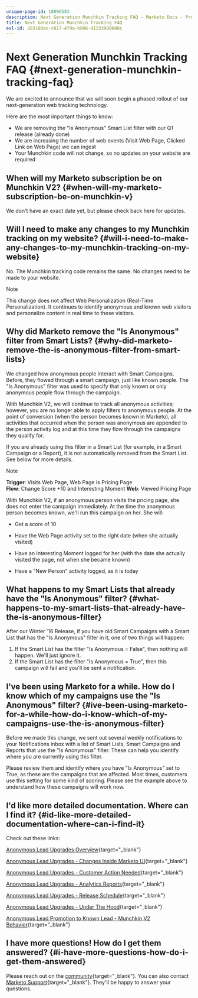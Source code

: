 ```yaml
---
unique-page-id: 10096583
description: Next Generation Munchkin Tracking FAQ - Marketo Docs - Product Documentation
title: Next Generation Munchkin Tracking FAQ
exl-id: 283189ac-c817-479a-b896-91233980608c
---
```

# Next Generation Munchkin Tracking FAQ {#next-generation-munchkin-tracking-faq}

We are excited to announce that we will soon begin a phased rollout of our next-generation web tracking technology.

Here are the most important things to know:

* We are removing the "Is Anonymous" Smart List filter with our Q1 release (already done)
* We are increasing the number of web events (Visit Web Page, Clicked Link on Web Page) we can ingest
* Your Munchkin code will not change, so no updates on your website are required

## When will my Marketo subscription be on Munchkin V2? {#when-will-my-marketo-subscription-be-on-munchkin-v}

We don't have an exact date yet, but please check back here for updates.

## Will I need to make any changes to my Munchkin tracking on my website? {#will-i-need-to-make-any-changes-to-my-munchkin-tracking-on-my-website}

No. The Munchkin tracking code remains the same. No changes need to be made to your website.

>[!NOTE]
>
>This change does not affect Web Personalization (Real-Time Personalization). It continues to identify anonymous and known web visitors and personalize content in real time to these visitors.

## Why did Marketo remove the "Is Anonymous" filter from Smart Lists? {#why-did-marketo-remove-the-is-anonymous-filter-from-smart-lists}

We changed how anonymous people interact with Smart Campaigns. Before, they flowed through a smart campaign, just like known people. The "Is Anonymous" filter was used to specify that only known or only anonymous people flow through the campaign.

With Munchkin V2, we will continue to track all anonymous activities; however, you are no longer able to apply filters to anonymous people. At the point of conversion (when the person becomes known in Marketo), all activities that occurred when the person was anonymous are appended to the person activity log and at this time they flow through the campaigns they qualify for.

If you are already using this filter in a Smart List (for example, in a Smart Campaign or a Report), it is not automatically removed from the Smart List. See below for more details.

>[!NOTE]
>
>**Trigger**: Visits Web Page, Web Page is Pricing Page  
>**Flow**: Change Score +10 and Interesting Moment
>**Web**: Viewed Pricing Page
>
>With Munchkin V2, if an anonymous person visits the pricing page, she does not enter the campaign immediately. At the time the anonymous person becomes known, we'll run this campaign on her. She will:
>
>* Get a score of 10
>
>* Have the Web Page activity set to the right date (when she actually visited)
>
>* Have an Interesting Moment logged for her (with the date she actually visited the page, not when she became known)
>
>* Have a "New Person" activity logged, as it is today

## What happens to my Smart Lists that already have the "Is Anonymous" filter? {#what-happens-to-my-smart-lists-that-already-have-the-is-anonymous-filter}

After our Winter '16 Release, if you have old Smart Campaigns with a Smart List that has the "Is Anonymous" filter in it, one of two things will happen:

1. If the Smart List has the filter "Is Anonymous = False", then nothing will happen. We'll just ignore it. 
1. If the Smart List has the filter "Is Anonymous = True", then this campaign will fail and you'll be sent a notification.

## I've been using Marketo for a while. How do I know which of my campaigns use the "Is Anonymous" filter? {#ive-been-using-marketo-for-a-while-how-do-i-know-which-of-my-campaigns-use-the-is-anonymous-filter}

Before we made this change, we sent out several weekly notifications to your Notifications inbox with a list of Smart Lists, Smart Campaigns and Reports that use the "Is Anonymous" filter. These can help you identify where you are currently using this filter.

Please review them and identify where you have "Is Anonymous" set to True, as these are the campaigns that are affected. Most times, customers use this setting for some kind of scoring. Please see the example above to understand how these campaigns will work now.

## I'd like more detailed documentation. Where can I find it? {#id-like-more-detailed-documentation-where-can-i-find-it}

Check out these links:

[Anonymous Lead Upgrades Overview](https://nation.marketo.com/docs/DOC-2937){target="_blank"}

[Anonymous Lead Upgrades - Changes Inside Marketo UI](https://nation.marketo.com/docs/DOC-2938){target="_blank"}

[Anonymous Lead Upgrades - Customer Action Needed](https://nation.marketo.com/docs/DOC-2939){target="_blank"}

[Anonymous Lead Upgrades - Analytics Reports](https://nation.marketo.com/docs/DOC-2940){target="_blank"}

[Anonymous Lead Upgrades - Release Schedule](https://nation.marketo.com/docs/DOC-2961){target="_blank"}

[Anonymous Lead Upgrades - Under The Hood](https://nation.marketo.com/docs/DOC-2962){target="_blank"}

[Anonymous Lead Promotion to Known Lead - Munchkin V2 Behavior](https://nation.marketo.com/docs/DOC-2963){target="_blank"}

## I have more questions! How do I get them answered? {#i-have-more-questions-how-do-i-get-them-answered}

Please reach out on the [community](https://nation.marketo.com/){target="_blank"}. You can also contact [Marketo Support](https://nation.marketo.com/t5/Support/ct-p/Support){target="_blank"}. They'll be happy to answer your questions.

